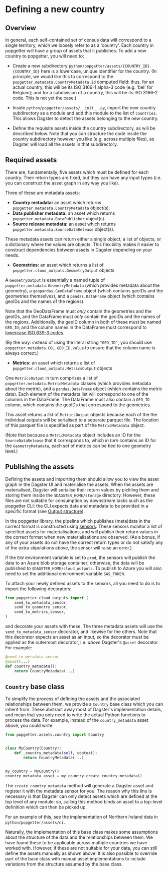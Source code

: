 # Defining a new country

## Overview

In general, each self-contained set of census data will correspond to a single
territory, which we loosely refer to as a 'country'. Each country in popgetter
will have a group of assets that it publishes. To add a new country to
popgetter, you will need to:

- Create a new subdirectory `python/popgetter/assets/{COUNTRY_ID}`.
  `{COUNTRY_ID}` here is a lowercase, unique identifier for the country. (In
  principle, we would like this to correspond to the
  `popgetter.metadata.CountryMetadata.id` computed field: thus, for an actual
  country, this will be its ISO 3166-1 alpha-3 code (e.g. 'bel' for Belgium);
  and for a subdivision of a country, this will be its ISO 3166-2 code. This is
  not yet the case.)

- Inside `python/popgetter/assets/__init__.py`, import the new country
  subdirectory as a module and add this module to the list of `countries`. This
  allows Dagster to detect the assets belonging to the new country.

- Define the requisite assets inside the country subdirectory, as will be
  described below. Note that you can structure the code inside the country
  subdirectory however you like (e.g. across multiple files), as Dagster will
  load all the assets in that subdirectory.

## Required assets

There are, fundamentally, five assets which must be defined for each country.
Their return types are fixed, but they can have any input types (i.e. you can
construct the asset graph in any way you like).

Three of these are metadata assets:

- **Country metadata:** an asset which returns
  `popgetter.metadata.CountryMetadata` object(s).
- **Data publisher metadata:** an asset which returns
  `popgetter.metadata.DataPublisher` object(s).
- **Source release metadata:** an asset which returns
  `popgetter.metadata.SourceDataRelease` object(s).

These metadata assets can return either a single object, a list of objects, or a
dictionary where the values are objects. This flexibility makes it easier to
construct dependencies between assets in Dagster depending on your needs.

- **Geometries:** an asset which returns a list of
  `popgetter.cloud_outputs.GeometryOutput` objects

A `GeometryOutput` is essentially a named tuple of
`popgetter.metadata.GeometryMetadata` (which provides metadata about the
geometry), a `geopandas.GeoDataFrame` object (which contains geoIDs and the
geometries themselves), and a `pandas.DataFrame` object (which contains geoIDs
and the names of the regions).

Note that the GeoDataFrame must _only_ contain the geometries and the geoIDs,
and the DataFrame must _only_ contain the geoIDs and the names of the regions.
Additionally, the geoID column in both of these must be named `GEO_ID`; and the
column names in the DataFrame must correspond to
[lowercase ISO 639-3 codes](https://iso639-3.sil.org/code_tables/639/data).

(By the way: instead of using the literal string `"GEO_ID"`, you should use
`popgetter.metadata.COL.GEO_ID.value` to ensure that the column name is always
correct.)

- **Metrics:** an asset which returns a list of
  `popgetter.cloud_outputs.MetricsOutput` objects

One `MetricsOutput` in turn comprises a list of
`popgetter.metadata.MetricMetadata` classes (which provides metadata about the
metric), and a `pandas.DataFrame` object (which contains the metric data). Each
element of the metadata list will correspond to one of the columns in the
DataFrame. The DataFrame must also contain a `GEO_ID` column, which contains the
geoIDs that correspond to the geometries.

This asset returns a _list_ of `MetricsOutput` objects because each of the the
individual outputs will be serialised to a separate parquet file. The location
of this parquet file is specified as part of the `MetricMetadata` object.

(Note that because a `MetricMetadata` object includes an ID for the
`SourceDataRelease` that it corresponds to, which _in turn_ contains an ID for
the `GeometryMetadata`, each set of metrics can be tied to one geometry level.)

## Publishing the assets

Defining the assets and importing them should allow you to view the asset graph
in the Dagster UI and materialise the assets. When the assets are materialised,
Dagster will serialise their return values by pickling them and storing them
inside the `$DAGSTER_HOME/storage` directory. However, these files are not
suitable for consumption by downstream tasks such as the popgetter CLI: the CLI
expects data and metadata to be provided in a specific format (see
[Output structure](output_structure.md)).

In the popgetter library, the pipeline which publishes (meta)data in the correct
format is constructed using
[sensors](https://docs.dagster.io/concepts/partitions-schedules-sensors/sensors).
These sensors monitor a list of specified assets for materialisations, and will
publish their return values in the correct format when new materialisations are
observed. (As a bonus, if any of your assets do not have the correct return
types or do not satisfy any of the extra stipulations above, the sensor will
raise an error.)

If the `ENV` environment variable is set to `prod`, the sensors will publish the
data to an Azure blob storage container; otherwise, the data will be published
to `$DAGSTER_HOME/cloud_outputs`. To publish to Azure you will also need to set
the additional environment variable `SAS_TOKEN`.

To attach your newly defined assets to the sensors, all you need to do is to
import the following decorators:

```python
from popgetter.cloud_outputs import (
    send_to_metadata_sensor,
    send_to_geometry_sensor,
    send_to_metrics_sensor,
)
```

and decorate your assets with these. The three metadata assets will use the
`send_to_metadata_sensor` decorator, and likewise for the others. Note that this
decorator expects an asset as an input, so the decorator must be applied as the
outermost decorator, i.e. _above_ Dagster's `@asset` decorator. For example:

```python
@send_to_metadata_sensor
@asset(...)
def country_metadata():
    return CountryMetadata(...)
```

## `Country` base class

To simplify the process of defining the assets and the associated relationships
between them, we provide a `Country` base class which you can inherit from.
These abstract away most of Dagster's implementation details, and mean that you
only need to write the actual Python functions to process the data. For example,
instead of the `country_metadata` asset above, you could write:

```python
from popgetter.assets.country import Country


class MyCountry(Country):
    def _country_metadata(self, context):
        return CountryMetadata(...)


my_country = MyCountry()
country_metadata_asset = my_country.create_country_metadata()
```

The `create_country_metadata` method will generate a Dagster asset and register
it with the metadata sensor for you. The reason why this line is necessary is
that Dagster can only detect assets which are defined at the top level of any
module: so, calling this method binds an asset to a top-level definition which
can then be picked up.

For an example of this, see the implementation of Northern Ireland data in
`python/popgetter/assets/ni`.

Naturally, the implementation of this base class makes some assumptions about
the structure of the data and the relationships between them. We have found
these to be applicable across multiple countries we have worked with. However,
if these are not suitable for your data, you can still define the assets
manually as shown above! It is also possible to override part of the base class
with manual asset implementations to include variations from the structure
assumed by the base class.
